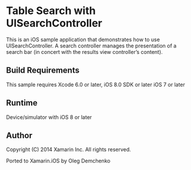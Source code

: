 Table Search with UISearchController
====================================

This is an iOS sample application that demonstrates how to use UISearchController.
A search controller manages the presentation of a search bar (in concert with the results view controller’s content).


Build Requirements
------------------

This sample requires Xcode 6.0 or later, iOS 8.0 SDK or later
iOS 7 or later

Runtime
------------------
Device/simulator with iOS 8 or later

Author
------ 
Copyright (C) 2014 Xamarin Inc. All rights reserved.

Ported to Xamarin.iOS by Oleg Demchenko